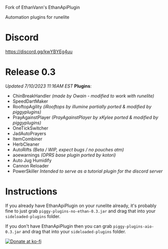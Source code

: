 Fork of EthanVann's EthanApiPlugin

Automation plugins for runelite

# Discord
https://discord.gg/kwYBYEg4uu

# Release 0.3
*Updated 7/10/2023 11:16AM EST*
**Plugins**:
- ChinBreakHandler *(made by Owain - modified to work with runelite)*
- SpeedDartMaker
- RooftopAgility *(iRooftops by illumine partially ported & modified by piggyplugins)*
- PrayAgainstPlayer *(PrayAgainstPlayer by xKylee ported & modified by piggyplugins)*
- OneTickSwitcher
- JadAutoPrayers
- ItemCombiner
- HerbCleaner
- AutoRifts *(Beta / WIP, expect bugs / no pouches atm)*
- aoewarnings *(OPRS base plugin ported by kotori)*
- Auto Jug Humidify
- Cannon Reloader
- PowerSkiller *Intended to serve as a tutorial plugin for the discord server*

# Instructions
If you already have EthanApiPlugin on your runelite already, it's probably fine to just grab `piggy-plugins-no-ethan-0.3.jar` and drag that into your `sideloaded-plugins` folder.

If you don't have EthanApiPlugin then you can grab `piggy-plugins-aio-0.3.jar` and drag that into your `sideloaded-plugins` folder.


[![Donate at ko-fi](https://www.ko-fi.com/img/githubbutton_sm.svg)](https://ko-fi.com/0hutch)
